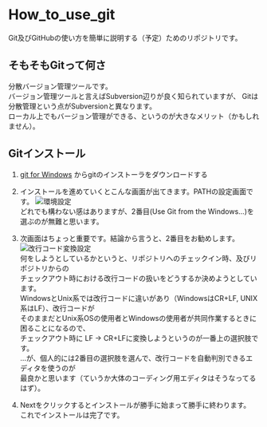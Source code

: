 How_to_use_git
==============

Git及びGitHubの使い方を簡単に説明する（予定）ためのリポジトリです。

## そもそもGitって何さ
分散バージョン管理ツールです。  
バージョン管理ツールと言えばSubversion辺りが良く知られていますが、
Gitは分散管理という点がSubversionと異なります。  
ローカル上でもバージョン管理ができる、というのが大きなメリット（かもしれません）。

## Gitインストール
1. [git for Windows](http://msysgit.github.io/) からgitのインストーラをダウンロードする
2. インストールを進めていくとこんな画面が出てきます。PATHの設定画面です。
   ![環境設定](images/git\_path\_env.PNG)  
   どれでも構わない感はありますが、2番目(Use Git from the Windows...)を選ぶのが無難と思います。

3. 次画面はちょっと重要です。結論から言うと、2番目をお勧めします。
   ![改行コード変換設定](images/git\_endingConversion\_env.PNG)  
   何をしようとしているかというと、リポジトリへのチェックイン時、及びリポジトリからの  
   チェックアウト時における改行コードの扱いをどうするか決めようとしています。  
   WindowsとUnix系では改行コードに違いがあり（WindowsはCR+LF, UNIX系はLF）、改行コードが  
   そのままだとUnix系OSの使用者とWindowsの使用者が共同作業するときに困ることになるので、  
   チェックアウト時に  LF -> CR+LFに変換しようというのが一番上の選択肢です。  
   ...が、個人的には2番目の選択肢を選んで、改行コードを自動判別できるエディタを使うのが  
   最良かと思います（ていうか大体のコーディング用エディタはそうなってるはず）。

4. Nextをクリックするとインストールが勝手に始まって勝手に終わります。  
   これでインストールは完了です。
